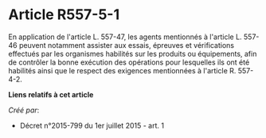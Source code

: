 # Article R557-5-1

En application de l'article L. 557-47, les agents mentionnés à l'article L. 557-46 peuvent notamment assister aux essais,
épreuves et vérifications effectués par les organismes habilités sur les produits ou équipements, afin de contrôler la bonne
exécution des opérations pour lesquelles ils ont été habilités ainsi que le respect des exigences mentionnées à l'article R.
557-4-2.

**Liens relatifs à cet article**

_Créé par_:

  - Décret n°2015-799 du 1er juillet 2015 - art. 1

